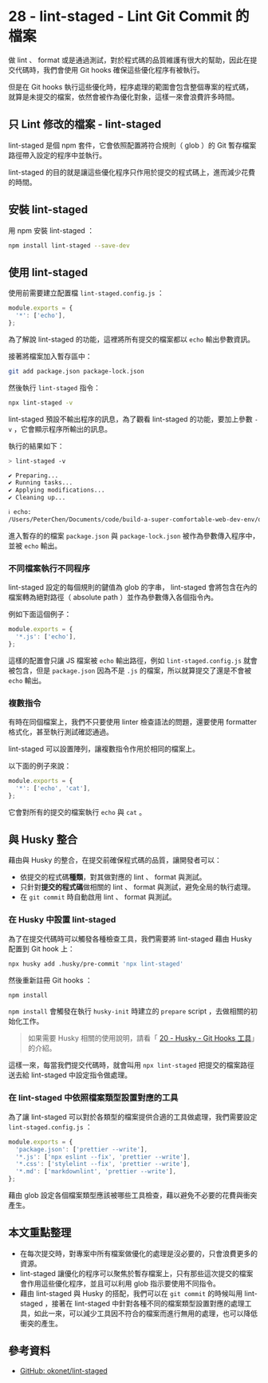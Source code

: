 # 28 - lint-staged - Lint Git Commit 的檔案

做 lint 、 format 或是通過測試，對於程式碼的品質維護有很大的幫助，因此在提交代碼時，我們會使用 Git hooks 確保這些優化程序有被執行。

但是在 Git hooks 執行這些優化時，程序處理的範圍會包含整個專案的程式碼，就算是未提交的檔案，依然會被作為優化對象，這樣一來會浪費許多時間。

## 只 Lint 修改的檔案 - lint-staged

lint-staged 是個 npm 套件，它會依照配置將符合規則（ glob ）的 Git 暫存檔案路徑帶入設定的程序中並執行。

lint-staged 的目的就是讓這些優化程序只作用於提交的程式碼上，進而減少花費的時間。

## 安裝 lint-staged

用 npm 安裝 lint-staged ：

```bash
npm install lint-staged --save-dev
```

## 使用 lint-staged

使用前需要建立配置檔 `lint-staged.config.js` ：

```js
module.exports = {
  '*': ['echo'],
};
```

為了解說 lint-staged 的功能，這裡將所有提交的檔案都以 `echo` 輸出參數資訊。

接著將檔案加入暫存區中：

```bash
git add package.json package-lock.json
```

然後執行 `lint-staged` 指令：

```bash
npx lint-staged -v
```

lint-staged 預設不輸出程序的訊息，為了觀看 lint-staged 的功能，要加上參數 `-v` ，它會顯示程序所輸出的訊息。

執行的結果如下：

```bash
> lint-staged -v

✔ Preparing...
✔ Running tasks...
✔ Applying modifications...
✔ Cleaning up...

ℹ echo:
/Users/PeterChen/Documents/code/build-a-super-comfortable-web-dev-env/days/11-lint-staged/examples/example-lint-staged/package-lock.json /Users/PeterChen/Documents/code/build-a-super-comfortable-web-dev-env/days/11-lint-staged/examples/example-lint-staged/package.json
```

進入暫存的的檔案 `package.json` 與 `package-lock.json` 被作為參數傳入程序中，並被 `echo` 輸出。

### 不同檔案執行不同程序

lint-staged 設定的每個規則的鍵值為 glob 的字串， lint-staged 會將包含在內的檔案轉為絕對路徑（ absolute path ）並作為參數傳入各個指令內。

例如下面這個例子：

```js
module.exports = {
  '*.js': ['echo'],
};
```

這樣的配置會只讓 JS 檔案被 `echo` 輸出路徑，例如 `lint-staged.config.js` 就會被包含，但是 `package.json` 因為不是 `.js` 的檔案，所以就算提交了還是不會被 `echo` 輸出。

### 複數指令

有時在同個檔案上，我們不只要使用 linter 檢查語法的問題，還要使用 formatter 格式化，甚至執行測試確認通過。

lint-staged 可以設置陣列，讓複數指令作用於相同的檔案上。

以下面的例子來說：

```js
module.exports = {
  '*': ['echo', 'cat'],
};
```

它會對所有的提交的檔案執行 `echo` 與 `cat` 。

## 與 Husky 整合

藉由與 Husky 的整合，在提交前確保程式碼的品質，讓開發者可以：

- 依提交的程式碼**種類**，對其做對應的 lint 、 format 與測試。
- 只針對**提交的程式碼**做相關的 lint 、 format 與測試，避免全局的執行處理。
- 在 `git commit` 時自動啟用 lint 、 format 與測試。

### 在 Husky 中設置 lint-staged

為了在提交代碼時可以觸發各種檢查工具，我們需要將 lint-staged 藉由 Husky 配置到 Git hook 上：

```bash
npx husky add .husky/pre-commit 'npx lint-staged'
```

然後重新註冊 Git hooks ：

```bash
npm install
```

`npm install` 會觸發在執行 `husky-init` 時建立的 `prepare` script ，去做相關的初始化工作。

> 如果需要 Husky 相關的使用說明，請看「 [20 - Husky - Git Hooks 工具](../20-husky/README.md)」的介紹。

這樣一來，每當我們提交代碼時，就會叫用 `npx lint-staged` 把提交的檔案路徑送去給 lint-staged 中設定指令做處理。

### 在 lint-staged 中依照檔案類型設置對應的工具

為了讓 lint-staged 可以對於各類型的檔案提供合適的工具做處理，我們需要設定 `lint-staged.config.js` ：

```js
module.exports = {
  'package.json': ['prettier --write'],
  '*.js': ['npx eslint --fix', 'prettier --write'],
  '*.css': ['stylelint --fix', 'prettier --write'],
  '*.md': ['markdownlint', 'prettier --write'],
};
```

藉由 glob 設定各個檔案類型應該被哪些工具檢查，藉以避免不必要的花費與衝突產生。

## 本文重點整理

- 在每次提交時，對專案中所有檔案做優化的處理是沒必要的，只會浪費更多的資源。
- lint-staged 讓優化的程序可以聚焦於暫存檔案上，只有那些這次提交的檔案會作用這些優化程序，並且可以利用 glob 指示要使用不同指令。
- 藉由 lint-staged 與 Husky 的搭配，我們可以在 `git commit` 的時候叫用 lint-staged ，接著在 lint-staged 中針對各種不同的檔案類型設置對應的處理工具，如此一來，可以減少工具因不符合的檔案而進行無用的處理，也可以降低衝突的產生。

## 參考資料

- [GitHub: okonet/lint-staged](https://github.com/okonet/lint-staged)
